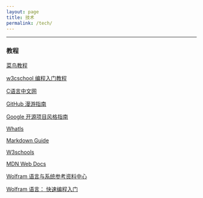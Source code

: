 ```yaml
---
layout: page
title: 技术
permalink: /tech/
---
```



---

### 教程

<a href="https://www.runoob.com/" target="_blank">菜鸟教程</a>

<a href="https://www.w3cschool.cn/tutorial" target="_blank">w3cschool 编程入门教程</a>

<a href="http://c.biancheng.net/" target="_blank">C语言中文网</a>

<a href="https://github.phodal.com/" target="_blank">GitHub 漫游指南</a>

<a href="https://zh-google-styleguide.readthedocs.io/en/latest/contents/" target="_blank">Google 开源项目风格指南</a>

<a href="https://whatis.techtarget.com/" target="_blank">WhatIs</a>

<a href="https://www.markdownguide.org/getting-started/" target="_blank">Markdown Guide</a>

<a href="https://www.w3schools.com/" target="_blank">W3schools</a>

<a href="https://developer.mozilla.org/zh-CN/" target="_blank">MDN Web Docs</a>

<a href="https://reference.wolfram.com/language/" target="_blank">Wolfram 语言与系统参考资料中心</a>

<a href="https://www.wolfram.com/language/fast-introduction-for-programmers/zh/" target="_blank">Wolfram 语言： 快速编程入门</a>

